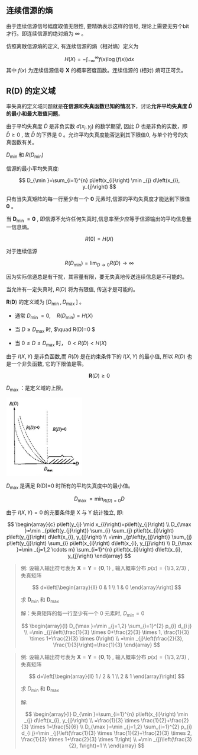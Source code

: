 ## 连续信源的熵

由于连续信源信号幅度取值无限性, 要精确表示这样的信号, 理论上需要无穷个bit才行。即连续信源的绝对熵为  $\infty$  。

仿照离散信源熵的定义, 有连续信源的熵（相对熵）定义为


$$
H(X)=-\int_{-\infty}^{\infty} f(x) \log (f(x)) d x
$$
其中  $f(x)$  为连续信源信号  $\mathbf{X}$  的概率密度函数。连续信源的 (相对) 熵可正可负。

## R(D) 的定义域

率失真的定义域问题就是**在信源和失真函数已知的情况下**，讨论**允许平均失真度  $\bar{D}$  的最小和最大取值问题**。

由于平均失真度  $\bar{D}$  是非负实数  $d\left(x_{i}, y_{j}\right)$  的数学期望, 因此  $\bar{D}$  也是非负的实数，即  $\bar{D} \geq 0$ , 故  $\bar{D}$  的下界是 0 。允许平均失真度能否达到其下限值0, 与单个符号的失真函数有关。

$D_{\min }$  和  $R\left(D_{\min }\right)$ 

信源的最小平均失真度:


$$
D_{\min }=\sum_{i=1}^{n} p\left(x_{i}\right) \min _{j} d\left(x_{i}, y_{j}\right)
$$


只有当失真矩阵的每一行至少有一个  $\mathbf{0}$  元素时,信源的平均失真度才能达到下限值  $\mathbf{0}$  。

当  $\boldsymbol{D}_{\text {min }}=\mathbf{0}$ , 即信源不允许任何失真时,信息率至少应等于信源输出的平均信息量一信息熵。


$$
R(0)=H(X)
$$


对于连续信源


$$
R\left(D_{\min }\right)=\lim _{D \rightarrow 0} R(D) \rightarrow \infty
$$


因为实际信道总是有干扰，其容量有限，要无失真地传送连续信息是不可能的。

当允许有一定失真时,  $R(D)$  将为有限值, 传送才是可能的。

$\mathbf{R}(\mathbf{D})$  的定义域为  $[D_{\text {min }}, D_{\text {max }}]$  。

+ 通常  $D_{\text {min }}=0, \quad R\left(D_{\min }\right)=H(X)$ 

+ 当  $D \geq D_{\text {max }}$  时,  $\quad R(D)=0 $
+ 当  $0 \leq D \leq D_{\text {max }}$  时，  $0\lt R(D)\lt H(X)$ 

由于  $I(X, Y)$  是非负函数,而  $R(D)$  是在约束条件下的  $I(X, Y)$  的最小值, 所以  $R(D)$  也是一个非负函数, 它的下限值是零。


$$
\boldsymbol{R}(D) \geq 0
$$


 $D_{\text {max }}$  ：是定义域的上限。

![](https://raw.githubusercontent.com/timerring/picgo/master/picbed/image-20230207173051529.png)

 $D_{\text {max }}$  是满足  R(D)=0  时所有的平均失真度中的最小值。



$$
D_{\text {max }}=\min _{R(D)=0} D
$$



由于  $I(X, Y)=0$  的充要条件是  X  与  Y  统计独立, 即:



$$
\begin{array}{c}
p\left(y_{j} \mid x_{i}\right)=p\left(y_{j}\right) \\
D_{\max }=\min _{p\left(y_{j}\right)} \sum_{i} \sum_{j} p\left(x_{i}\right) p\left(y_{j}\right) d\left(x_{i}, y_{j}\right) \\
=\min _{p\left(y_{j}\right)} \sum_{j} p\left(y_{j}\right) \sum_{i} p\left(x_{i}\right) d\left(x_{i}, y_{j}\right) \\
D_{\max }=\min _{j=1,2 \cdots m} \sum_{i=1}^{n} p\left(x_{i}\right) d\left(x_{i}, y_{j}\right)
\end{array}
$$



> 例: 设输入输出符号表为  $\mathbf{X}=\mathbf{Y}=\{\mathbf{0}, 1\}$ , 输入概率分布  $p(x)=\{1 / 3,2 / 3\}$ , 失真矩阵
>
>
> $$
> d=\left[\begin{array}{ll}
> 0 & 1 \\
> 1 & 0
> \end{array}\right]
> $$
>
>
> 求  $\mathbf{D}_{\min }$  和  $\mathbf{D}_{\max }$ 
>
> 解：失真矩阵的每一行至少有一个 0 元素时,  $D_{\min }=0$ 
>
>
> $$
> \begin{array}{l}
> D_{\max }=\min _{j=1,2} \sum_{i=1}^{2} p_{i} d_{i j} \\
> =\min _{j}\left(\frac{1}{3} \times 0+\frac{2}{3} \times 1, \frac{1}{3} \times 1+\frac{2}{3} \times 0\right) \\
> =\min _{j}\left(\frac{2}{3}, \frac{1}{3}\right)=\frac{1}{3}
> \end{array}
> $$



> 例: 设输入输出符号表为  $\mathbf{X}=\mathbf{Y}=\{\mathbf{0}, \mathbf{1}\}$ , 输入概率分布  $p(x)=\{1 / 3,2 / 3\}$ , 失真矩阵
>
>
> $$
> d=\left[\begin{array}{ll}
> 1 / 2 & 1 \\
> 2 & 1
> \end{array}\right]
> $$
>
> 
>
>
> 求  $D_{\min }$  和  $\mathbf{D}_{\text {max }}$ 
>
> 解: 
>
> 
>
> $$
> \begin{array}{l}
> D_{\min }=\sum_{i=1}^{n} p\left(x_{i}\right) \min _{j} d\left(x_{i}, y_{j}\right) \\
> =\frac{1}{3} \times \frac{1}{2}+\frac{2}{3} \times 1=\frac{5}{6} \\
> D_{\max }=\min _{j=1,2} \sum_{i=1}^{2} p_{i} d_{i j}=\min _{j}\left(\frac{1}{3} \times \frac{1}{2}+\frac{2}{3} \times 2, \frac{1}{3} \times 1+\frac{2}{3} \times 1\right) \\
> =\min _{j}\left(\frac{3}{2}, 1\right)=1 \\
> \end{array}
> $$
